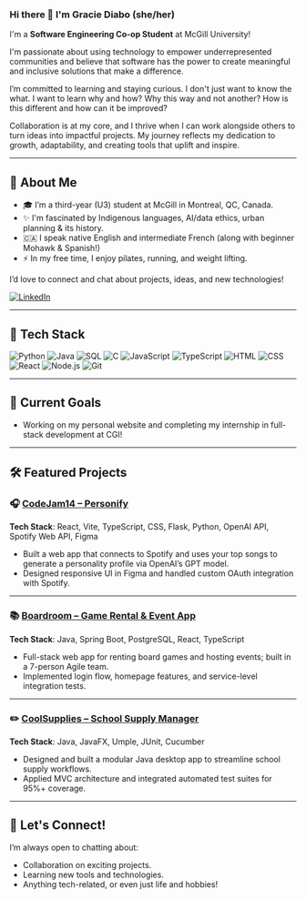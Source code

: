### Hi there 👋 I'm Gracie Diabo (she/her)

I'm a **Software Engineering Co-op Student** at McGill University!

I'm passionate about using technology to empower underrepresented communities and believe that software has the power to create meaningful and inclusive solutions that make a difference. 

I’m committed to learning and staying curious. I don't just want to know the what. I want to learn why and how? Why this way and not another? How is this different and how can it be improved? 

Collaboration is at my core, and I thrive when I can work alongside others to turn  ideas into impactful projects. My journey reflects my dedication to growth, adaptability, and creating tools that uplift and inspire.

---

## 🌟 About Me
- 🎓 I’m a third-year (U3) student at McGill in Montreal, QC, Canada.
- ✨ I'm fascinated by Indigenous languages, AI/data ethics, urban planning & its history.
-  🇨🇦 I speak native English and intermediate French (along with beginner Mohawk & Spanish!)
- ⚡ In my free time, I enjoy pilates, running, and weight lifting.

I’d love to connect and chat about projects, ideas, and new technologies!

[![LinkedIn](https://img.shields.io/badge/LinkedIn-0077B5?style=for-the-badge&logo=linkedin&logoColor=white)](https://linkedin.com/in/gracie-diabo/) 

---

## 🚀 Tech Stack

![Python](https://img.shields.io/badge/Python-3776AB?style=for-the-badge&logo=python&logoColor=white)
![Java](https://img.shields.io/badge/Java-ED8B00?style=for-the-badge&logo=java&logoColor=white)
![SQL](https://img.shields.io/badge/SQL-4479A1?style=for-the-badge&logo=mysql&logoColor=white)
![C](https://img.shields.io/badge/C-A8B9CC?style=for-the-badge&logo=c&logoColor=black)
![JavaScript](https://img.shields.io/badge/JavaScript-F7DF1E?style=for-the-badge&logo=javascript&logoColor=black)
![TypeScript](https://img.shields.io/badge/TypeScript-007ACC?style=for-the-badge&logo=typescript&logoColor=white)
![HTML](https://img.shields.io/badge/HTML5-E34F26?style=for-the-badge&logo=html5&logoColor=white)
![CSS](https://img.shields.io/badge/CSS3-1572B6?style=for-the-badge&logo=css3&logoColor=white)
![React](https://img.shields.io/badge/React-20232A?style=for-the-badge&logo=react&logoColor=61DAFB)
![Node.js](https://img.shields.io/badge/Node.js-339933?style=for-the-badge&logo=nodedotjs&logoColor=white)
![Git](https://img.shields.io/badge/Git-F05032?style=for-the-badge&logo=git&logoColor=white)


---

## 🎯 Current Goals
-  Working on my personal website and completing my internship in full-stack development at CGI!

---

## 🛠️ Featured Projects

### 🎧 [CodeJam14 – Personify](https://github.com/gracdi1/CodeJam14)  
**Tech Stack**: React, Vite, TypeScript, CSS, Flask, Python, OpenAI API, Spotify Web API, Figma  
- Built a web app that connects to Spotify and uses your top songs to generate a personality profile via OpenAI’s GPT model.  
- Designed responsive UI in Figma and handled custom OAuth integration with Spotify.

---

### 📚 [Boardroom – Game Rental & Event App](https://github.com/McGill-ECSE321-Winter2025/project-group-17)  
**Tech Stack**: Java, Spring Boot, PostgreSQL, React, TypeScript  
- Full-stack web app for renting board games and hosting events; built in a 7-person Agile team.  
- Implemented login flow, homepage features, and service-level integration tests.

---

### ✏️ [CoolSupplies – School Supply Manager](https://github.com/F2024-ECSE223/ecse223-group-project-p7)  
**Tech Stack**: Java, JavaFX, Umple, JUnit, Cucumber  
- Designed and built a modular Java desktop app to streamline school supply workflows.  
- Applied MVC architecture and integrated automated test suites for 95%+ coverage.

---

## 💬 Let's Connect!
I’m always open to chatting about:
- Collaboration on exciting projects.
- Learning new tools and technologies.
- Anything tech-related, or even just life and hobbies!

